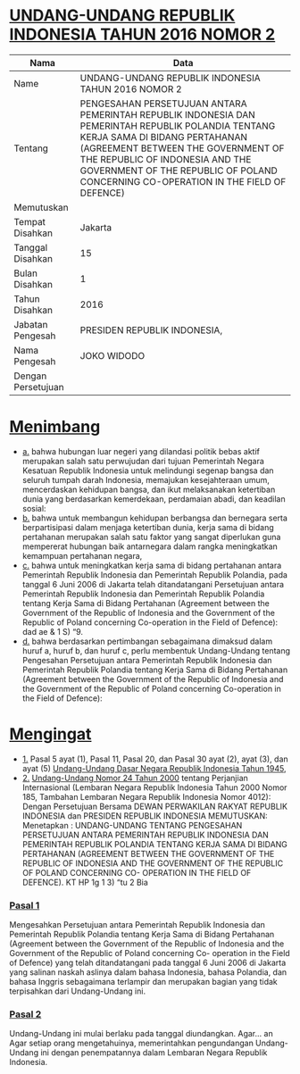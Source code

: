 # [UNDANG-UNDANG REPUBLIK INDONESIA TAHUN 2016 NOMOR 2](http://example.org/legal/peraturan/uu/2016/2)

| Nama | Data |
| ------ | ----- |
|Name|UNDANG-UNDANG REPUBLIK INDONESIA TAHUN 2016 NOMOR 2|
|Tentang| PENGESAHAN PERSETUJUAN ANTARA PEMERINTAH REPUBLIK INDONESIA DAN PEMERINTAH REPUBLIK POLANDIA TENTANG KERJA SAMA DI BIDANG PERTAHANAN (AGREEMENT BETWEEN THE GOVERNMENT OF THE REPUBLIC OF INDONESIA AND THE GOVERNMENT OF THE REPUBLIC OF POLAND CONCERNING CO-OPERATION IN THE FIELD OF DEFENCE)|
|Memutuskan||
|Tempat Disahkan|Jakarta|
|Tanggal Disahkan|15|
|Bulan Disahkan|1|
|Tahun Disahkan|2016|
|Jabatan Pengesah|PRESIDEN REPUBLIK INDONESIA,|
|Nama Pengesah|JOKO WIDODO|
|Dengan Persetujuan||
# [Menimbang](http://example.org/legal/peraturan/uu/2016/2/menimbang)

* [a.](http://example.org/legal/peraturan/uu/2016/2/menimbang/huruf/a) bahwa hubungan luar negeri yang dilandasi politik bebas aktif merupakan salah satu perwujudan dari tujuan Pemerintah Negara Kesatuan Republik Indonesia untuk melindungi segenap bangsa dan seluruh tumpah darah Indonesia, memajukan kesejahteraan umum, mencerdaskan kehidupan bangsa, dan ikut melaksanakan ketertiban dunia yang berdasarkan kemerdekaan, perdamaian abadi, dan keadilan sosial:
* [b.](http://example.org/legal/peraturan/uu/2016/2/menimbang/huruf/b) bahwa untuk membangun kehidupan berbangsa dan bernegara serta berpartisipasi dalam menjaga ketertiban dunia, kerja sama di bidang pertahanan merupakan salah satu faktor yang sangat diperlukan guna mempererat hubungan baik antarnegara dalam rangka meningkatkan kemampuan pertahanan negara,
* [c.](http://example.org/legal/peraturan/uu/2016/2/menimbang/huruf/c) bahwa untuk meningkatkan kerja sama di bidang pertahanan antara Pemerintah Republik Indonesia dan Pemerintah Republik Polandia, pada tanggal 6 Juni 2006 di Jakarta telah ditandatangani Persetujuan antara Pemerintah Republik Indonesia dan Pemerintah Republik Polandia tentang Kerja Sama di Bidang Pertahanan (Agreement between the Government of the Republic of Indonesia and the Government of the Republic of Poland concerning Co-operation in the Field of Defence): dad ae & 1 S) “9.
* [d.](http://example.org/legal/peraturan/uu/2016/2/menimbang/huruf/d) bahwa berdasarkan pertimbangan sebagaimana dimaksud dalam huruf a, huruf b, dan huruf c, perlu membentuk Undang-Undang tentang Pengesahan Persetujuan antara Pemerintah Republik Indonesia dan Pemerintah Republik Polandia tentang Kerja Sama di Bidang Pertahanan (Agreement between the Government of the Republic of Indonesia and the Government of the Republic of Poland concerning Co-operation in the Field of Defence):
# [Mengingat](http://example.org/legal/peraturan/uu/2016/2/mengingat)

* [1.](http://example.org/legal/peraturan/uu/2016/2/mengingat/huruf/0001) Pasal 5 ayat (1), Pasal 11, Pasal 20, dan Pasal 30 ayat (2), ayat (3), dan ayat (5) [Undang-Undang Dasar Negara Republik Indonesia Tahun 1945](http://example.org/legal/peraturan/uu),
* [2.](http://example.org/legal/peraturan/uu/2016/2/mengingat/huruf/0002) [Undang-Undang Nomor 24 Tahun 2000](http://example.org/legal/peraturan/uu/2000/24) tentang Perjanjian Internasional (Lembaran Negara Republik Indonesia Tahun 2000 Nomor 185, Tambahan Lembaran Negara Republik Indonesia Nomor 4012): Dengan Persetujuan Bersama DEWAN PERWAKILAN RAKYAT REPUBLIK INDONESIA dan PRESIDEN REPUBLIK INDONESIA MEMUTUSKAN: Menetapkan : UNDANG-UNDANG TENTANG PENGESAHAN PERSETUJUAN ANTARA PEMERINTAH REPUBLIK INDONESIA DAN PEMERINTAH REPUBLIK POLANDIA TENTANG KERJA SAMA DI BIDANG PERTAHANAN (AGREEMENT BETWEEN THE GOVERNMENT OF THE REPUBLIC OF INDONESIA AND THE GOVERNMENT OF THE REPUBLIC OF POLAND CONCERNING CO- OPERATION IN THE FIELD OF DEFENCE). KT HP 1g 1 3) “tu 2 Bia

### [Pasal 1](http://example.org/legal/peraturan/uu/2016/2/pasal/0001)
Mengesahkan Persetujuan antara Pemerintah Republik Indonesia dan Pemerintah Republik Polandia tentang Kerja Sama di Bidang Pertahanan (Agreement between the Government of the Republic of Indonesia and the Government of the Republic of Poland concerning Co- operation in the Field of Defence) yang telah ditandatangani pada tanggal 6 Juni 2006 di Jakarta yang salinan naskah aslinya dalam bahasa Indonesia, bahasa Polandia, dan bahasa Inggris sebagaimana terlampir dan merupakan bagian yang tidak terpisahkan dari Undang-Undang ini.


### [Pasal 2](http://example.org/legal/peraturan/uu/2016/2/pasal/0002)
Undang-Undang ini mulai berlaku pada tanggal diundangkan. Agar... an Agar setiap orang mengetahuinya, memerintahkan pengundangan Undang-Undang ini dengan penempatannya dalam Lembaran Negara Republik Indonesia.
